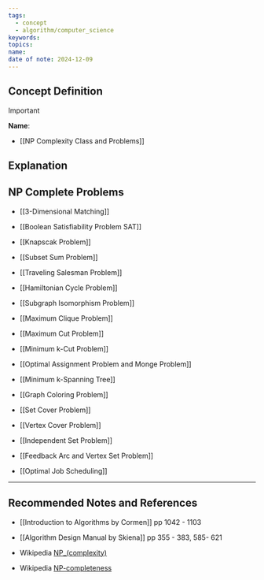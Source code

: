 ```yaml
---
tags:
  - concept
  - algorithm/computer_science
keywords: 
topics: 
name: 
date of note: 2024-12-09
---
```


## Concept Definition

>[!important]
>**Name**: 



- [[NP Complexity Class and Problems]]

## Explanation


## NP Complete Problems

- [[3-Dimensional Matching]]
- [[Boolean Satisfiability Problem SAT]]
- [[Knapscak Problem]]
- [[Subset Sum Problem]]

- [[Traveling Salesman Problem]]
- [[Hamiltonian Cycle Problem]]
- [[Subgraph Isomorphism Problem]]

- [[Maximum Clique Problem]]
- [[Maximum Cut Problem]]
- [[Minimum k-Cut Problem]]
- [[Optimal Assignment Problem and Monge Problem]]
- [[Minimum k-Spanning Tree]]

- [[Graph Coloring Problem]]

- [[Set Cover Problem]]
- [[Vertex Cover Problem]]
- [[Independent Set Problem]]

- [[Feedback Arc and Vertex Set Problem]]
- [[Optimal Job Scheduling]]





-----------
##  Recommended Notes and References


- [[Introduction to Algorithms by Cormen]] pp 1042 - 1103
- [[Algorithm Design Manual by Skiena]] pp 355 - 383, 585- 621

- Wikipedia [NP_(complexity)](https://en.wikipedia.org/wiki/NP_(complexity))
- Wikipedia [NP-completeness](https://en.wikipedia.org/wiki/NP-completeness)